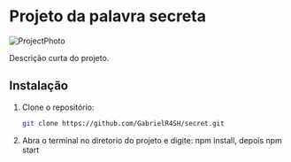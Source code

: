 # Projeto da palavra secreta

![ProjectPhoto](https://github.com/GabrielR4SH/secret/assets/59832080/a4fac6d2-55ec-4fd9-84f3-8d1a7efc3e91)

Descrição curta do projeto.

## Instalação

1. Clone o repositório:

   ```bash
   git clone https://github.com/GabrielR4SH/secret.git

2. Abra o terminal no diretorio do projeto e digite: npm install, depois npm start

